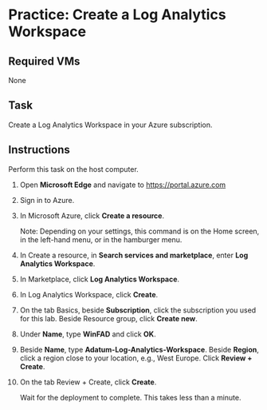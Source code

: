# Practice: Create a Log Analytics Workspace

## Required VMs

None

## Task

Create a Log Analytics Workspace in your Azure subscription.

## Instructions

Perform this task on the host computer.

1. Open **Microsoft Edge** and navigate to <https://portal.azure.com>
1. Sign in to Azure.
1. In Microsoft Azure, click **Create a resource**.

    Note: Depending on your settings, this command is on the Home screen, in the left-hand menu, or in the hamburger menu.

1. In Create a resource, in **Search services and marketplace**, enter **Log Analytics Workspace**.
1. In Marketplace, click **Log Analytics Workspace**.
1. In Log Analytics Workspace, click **Create**.
1. On the tab Basics, beside **Subscription**, click the subscription you used for this lab. Beside Resource group, click **Create new**.
1. Under **Name**, type **WinFAD** and click **OK**.
1. Beside **Name**, type **Adatum-Log-Analytics-Workspace**. Beside **Region**, click a region close to your location, e.g., West Europe. Click **Review + Create**.
1. On the tab Review + Create, click **Create**.

    Wait for the deployment to complete. This takes less than a minute.

